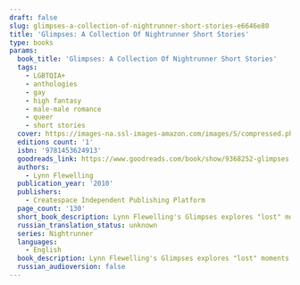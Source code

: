 ```yaml
---
draft: false
slug: glimpses-a-collection-of-nightrunner-short-stories-e6646e80
title: 'Glimpses: A Collection Of Nightrunner Short Stories'
type: books
params:
  book_title: 'Glimpses: A Collection Of Nightrunner Short Stories'
  tags:
    - LGBTQIA+
    - anthologies
    - gay
    - high fantasy
    - male-male romance
    - queer
    - short stories
  cover: https://images-na.ssl-images-amazon.com/images/S/compressed.photo.goodreads.com/books/1387173663i/9368252.jpg
  editions count: '1'
  isbn: '9781453624913'
  goodreads_link: https://www.goodreads.com/book/show/9368252-glimpses
  authors:
    - Lynn Flewelling
  publication_year: '2010'
  publishers:
    - Createspace Independent Publishing Platform
  page_count: '130'
  short_book_description: Lynn Flewelling's Glimpses explores "lost" moments from her popular Nightrunner Series, events alluded to or passed over - Alec's parents and childhood, Seregil's early liaisons in Skala, Seregil...
  russian_translation_status: unknown
  series: Nightrunner
  languages:
    - English
  book_description: Lynn Flewelling's Glimpses explores "lost" moments from her popular Nightrunner Series, events alluded to or passed over - Alec's parents and childhood, Seregil's early liaisons in Skala, Seregil and Alec's first night as lovers, how Seregil and Micum Cavish met. Each story offers a new perspective on events readers have speculated about for years. For new readers, it offers an introduction to the characters Romantic Times calls "two of the most memorable heroes in fantasy." Professional and amateur art provided by Flewelling's fans accompany Glimpses' stories, as she honors the dedication and devotion her fans have given her over the years. "Glimpses is full of treasures like Lynn Flewelling's deceptively easy and addictive storytelling, her vivid and engaging characters, and the amazing and heartfelt illustrations. This book is a must have for fans of Lynn's Nightrunner books, and if you haven't started the series yet, then Glimpses will leave you eager to discover more about Seregil and Alec, their adventures and the unique and fantastical world that the pair inhabit." -Suzanne McLeod, Spellcrackers.com series "It's hard to imagine a lovelier gift to fans than this exquisite collection of gorgeously illustrated short stories. Flewelling indulges her loyal readers with these graceful glimpses 'between the lines' of the long-running and immensely popular Nightrunner series." -Josh Lanyon, Adrien English Mysteries and the Holmes &amp; Moriarity Mysteries "An unmissable short story collection from Flewelling. Set in the Nightrunner universe Glimpses captures Flewelling's characters at formative moments in their various timelines. Some of the stories fill in details that I've been waiting on for years..." -T. A. Moore, The Even Series "Glimpses is a terrific collection, lovingly illustrated, a gift to all of us who love the Nightrunners. This rocks." -Patricia Briggs, Mercy Thompson Series
  russian_audioversion: false
---
```



